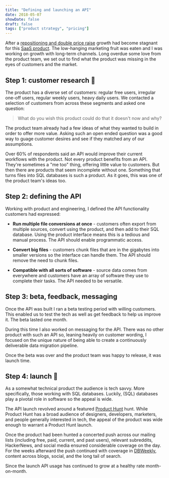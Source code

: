 ```yaml
---
title: "Defining and launching an API"
date: 2018-05-07
showDate: false
draft: false
tags: ["product strategy", "pricing"]
---
```

After a [repositioning and double price raise](http://remotekieran.com/work/maximising-revenue) growth had become stagnant for this [SaaS product](https://sqlizer.io). The low-hanging marketing fruit was eaten and I was working on growth with long-term channels. Long overdue some love from the product team, we set out to find what the product was missing in the eyes of customers and the market.

## Step 1: customer research 👀

The product has a diverse set of customers: regular free users, irregular one-off users, regular weekly users, heavy daily users. We contacted a selection of customers from across these segments and asked one question:

> What do you wish this product could do that it doesn't now and why?

The product team already had a few ideas of what they wanted to build in order to offer more value. Asking such an open ended question was a good way to guage customer desires and see if they matched any of our assumptions.

Over 60% of respondents said an API would improve their current workflows with the product. Not every product benefits from an API. They're sometimes a "me too" thing, offering little value to customers. But then there are products that seem incomplete without one. Something that turns files into SQL databases is such a product. As it goes, this was one of the product team's ideas too.

## Step 2: defining the API

Working with product and engineering, I defined the API functionality customers had expressed:

* **Run multiple file conversions at once** - customers often export from multiple sources, convert using the product, and then add to their SQL database. Using the product interface means this is a tedious and manual process. The API should enable programmatic access.

* **Convert big files** - customers chunk files that are in the gigabytes into smaller versions so the interface can handle them. The API should remove the need to chunk files.

* **Compatible with all sorts of software** - source data comes from everywhere and customers have an array of software they use to complete their tasks. The API needed to be versatile.

## Step 3: beta, feedback, messaging

Once the API was built I ran a beta testing period with willing customers. This enabled us to test the tech as well as get feedback to help us improve it. The beta lasted one month.

During this time I also worked on messaging for the API. There was no other product with such an API so, leaning heavily on customer wording, I focused on the unique nature of being able to create a continuously deliverable data migration pipeline.

Once the beta was over and the product team was happy to release, it was launch time.

## Step 4: launch 🚀

As a somewhat technical product the audience is tech savvy. More specifically, those working with SQL databases. Luckily, (SQL) databases play a pivotal role in software so the appeal is wide.

The API launch revolved around a featured [Product Hunt](https://www.producthunt.com/posts/sqlizer-api) hunt. While Product Hunt has a broad audience of designers, developers, marketers, and people generally interested in tech, the appeal of the product was wide enough to warrant a Product Hunt launch.

Once the product had been hunted a concerted push across our mailing lists (including free, paid, current, and past users), relevant subreddits, HackerNews, and social media ensured considerable coverage on the day. For the weeks afterward the push continued with coverage in [DBWeekly](https://dbweekly.com), content across blogs, social, and the long tail of search.

Since the launch API usage has continued to grow at a healthy rate month-on-month.